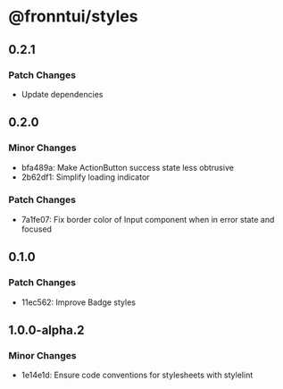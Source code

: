 # @fronntui/styles

## 0.2.1

### Patch Changes

- Update dependencies

## 0.2.0

### Minor Changes

- bfa489a: Make ActionButton success state less obtrusive
- 2b62df1: Simplify loading indicator

### Patch Changes

- 7a1fe07: Fix border color of Input component when in error state and focused

## 0.1.0

### Patch Changes

- 11ec562: Improve Badge styles

## 1.0.0-alpha.2

### Minor Changes

- 1e14e1d: Ensure code conventions for stylesheets with stylelint
